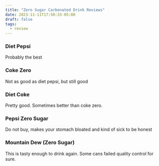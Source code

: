 ```yaml
---
title: "Zero Sugar Carbonated Drink Reviews"
date: 2023-11-11T17:50:33-05:00
draft: false
tags:
  - review
---
```


### Diet Pepsi

Probably the best

### Coke Zero

Not as good as diet pepsi, but still good

### Diet Coke

Pretty good. Sometimes better than coke zero.

### Pepsi Zero Sugar

Do not buy, makes your stomach bloated and kind of sick to be honest

### Mountain Dew (Zero Sugar)

This is tasty enough to drink again. Some cans failed quality control for sure.
